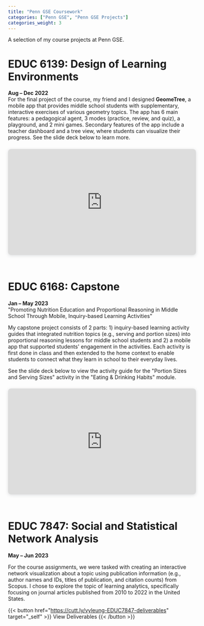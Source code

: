 ```yaml
---
title: "Penn GSE Coursework"
categories: ["Penn GSE", "Penn GSE Projects"]
categories_weight: 3
---
```

A selection of my course projects at Penn GSE.

# EDUC 6139: Design of Learning Environments
**Aug – Dec 2022**  
For the final project of the course, my friend and I designed **GeomeTree**, a mobile app that provides middle school students with supplementary, interactive exercises of various geometry topics. The app has 6 main features: a pedagogical agent, 3 modes (practice, review, and quiz), a playground, and 2 mini games. Secondary features of the app include a teacher dashboard and a tree view, where students can visualize their progress. See the slide deck below to learn more.

<div style="position: relative; width: 100%; height: 0; padding-top: 56.2500%;
 padding-bottom: 0; box-shadow: 0 2px 8px 0 rgba(63,69,81,0.16); margin-top: 1.6em; margin-bottom: 0.9em; overflow: hidden;
 border-radius: 8px; will-change: transform;">
  <iframe loading="lazy" style="position: absolute; width: 100%; height: 100%; top: 0; left: 0; border: none; padding: 0;margin: 0;"
    src="https://docs.google.com/presentation/d/e/2PACX-1vR5iPp3yylbEYNa8nLpWdGqvW-3I-ef5UK59mNk9Ed4904rxi_uGuPeSij7YSYT4JENdQ3h9TgCgChB/embed" allowfullscreen="allowfullscreen" allow="fullscreen">
  </iframe>
</div>

<br>

# EDUC 6168: Capstone
**Jan – May 2023**  
"Promoting Nutrition Education and Proportional Reasoning in Middle School Through Mobile, Inquiry-based Learning Activities"

My capstone project consists of 2 parts: 1) inquiry-based learning activity guides that integrated nutrition topics (e.g., serving and portion sizes) into proportional reasoning lessons for middle school students and 2) a mobile app that supported students' engagement in the activities. Each activity is first done in class and then extended to the home context to enable students to connect what they learn in school to their everyday lives. 

See the slide deck below to view the activity guide for the "Portion Sizes and Serving Sizes" activity in the "Eating & Drinking Habits" module.

<div style="position: relative; width: 100%; height: 0; padding-top: 56.2500%;
 padding-bottom: 0; box-shadow: 0 2px 8px 0 rgba(63,69,81,0.16); margin-top: 1.6em; margin-bottom: 0.9em; overflow: hidden;
 border-radius: 8px; will-change: transform;">
  <iframe loading="lazy" style="position: absolute; width: 100%; height: 100%; top: 0; left: 0; border: none; padding: 0;margin: 0;"
    src="https:&#x2F;&#x2F;www.canva.com&#x2F;design&#x2F;DAFpfTakEAE&#x2F;view?embed" allowfullscreen="allowfullscreen" allow="fullscreen">
  </iframe>
</div>

<br>

# EDUC 7847: Social and Statistical Network Analysis
**May – Jun 2023**

For the course assignments, we were tasked with creating an interactive network visualization about a topic using publication information (e.g., author names and IDs, titles of publication, and citation counts) from Scopus. I chose to explore the topic of learning analytics, specifically focusing on journal articles published from 2010 to 2022 in the United States.

{{< button href="https://cutt.ly/vyleung-EDUC7847-deliverables" target="_self" >}}
View Deliverables
{{< /button >}}
